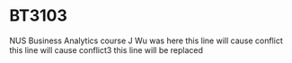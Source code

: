 # BT3103

NUS Business Analytics course
J Wu was here
this  line  will  cause conflict
this  line  will  cause conflict3
this line will be replaced
